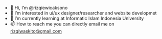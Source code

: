 - 👋 Hi, I’m @rizqiewicaksono
- 👀 I’m interested in ui/ux designer/researcher and website developmet
- 🌱 I’m currently learning at Informatic Islam Indonesia University 
- 📫 How to reach me you can directly email me on rizqiwaskito@gmail.com

<!---
rizqiewicaksono/rizqiewicaksono is a ✨ special ✨ repository because its `README.md` (this file) appears on your GitHub profile.
You can click the Preview link to take a look at your changes.
--->
